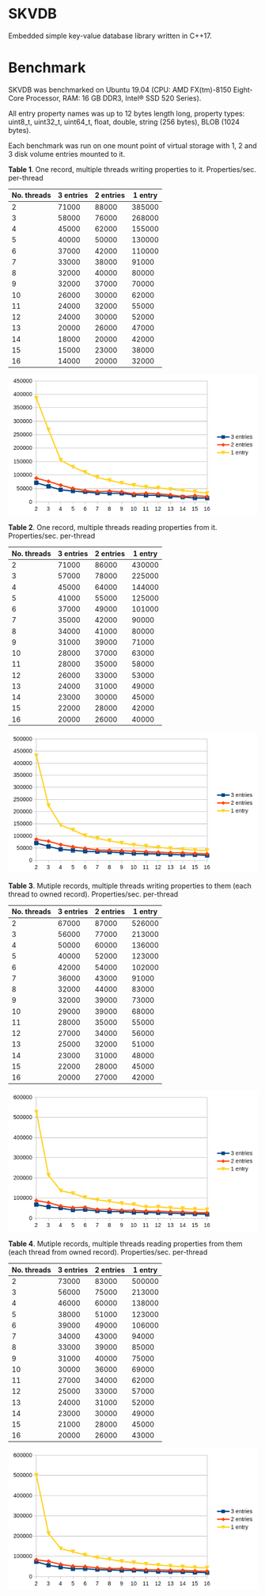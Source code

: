# SKVDB
Embedded simple key-value database library written in C++17.

# Benchmark

SKVDB was benchmarked on Ubuntu 19.04 (CPU: AMD FX(tm)-8150 Eight-Core Processor, RAM: 16 GB DDR3, Intel® SSD 520 Series). 

All entry property names was up to 12 bytes length long, property types: uint8_t, uint32_t, uint64_t, float, double, string (256 bytes), BLOB (1024 bytes).

Each benchmark was run on one mount point of virtual storage with 1, 2 and 3 disk volume entries mounted to it.



**Table 1**. One record, multiple threads writing properties to it. Properties/sec. per-thread

No. threads | 3 entries | 2 entries| 1 entry|
---|--------|-------|-------
2  |	71000 |	88000 |	385000
3  |	58000 |	76000 |	268000
4  |	45000 |	62000 |	155000
5  |	40000 |	50000 |	130000
6  |	37000 |	42000 |	110000
7  |	33000 |	38000 |	91000
8  |	32000 |	40000 |	80000
9  |	32000 |	37000 |	70000
10 |	26000 |	30000 |	62000
11 |	24000 |	32000 |	55000
12 |	24000 |	30000 |	52000
13 |	20000 |	26000 |	47000
14 |	18000 |	20000 |	42000
15 |	15000 |	23000 |	38000
16 |	14000 |	20000 |	32000

![One Record Multiple Threads Writing](/tests/images/one_record_multiple_threads_set_prop.png)

**Table 2**. One record, multiple threads reading properties from it. Properties/sec. per-thread

No. threads | 3 entries | 2 entries| 1 entry|
---|--------|-------|-------
2  |	71000	| 86000	| 430000
3  |	57000	| 78000	| 225000
4	 |  45000	| 64000	| 144000
5	 |  41000	| 55000	| 125000
6	 |  37000	| 49000	| 101000
7	 |  35000	| 42000	| 90000
8	 |  34000	| 41000	| 80000
9	 |  31000	| 39000	| 71000
10 |	28000	| 37000	| 63000
11 |	28000	| 35000	| 58000
12 |	26000	| 33000	| 53000
13 |	24000	| 31000	| 49000
14 |	23000	| 30000	| 45000
15 |	22000	| 28000	| 42000
16 |	20000	| 26000	| 40000

![One Record Multiple Threads Reading](/tests/images/one_record_multiple_threads_get_prop.png)

**Table 3**. Mutiple records, multiple threads writing properties to them (each thread to owned record). Properties/sec. per-thread

No. threads | 3 entries | 2 entries| 1 entry|
---|--------|-------|-------
2  |	67000	| 87000	| 526000
3  |	56000	| 77000	| 213000
4  |	50000	| 60000	| 136000
5  |	40000	| 52000	| 123000
6  |	42000	| 54000	| 102000
7  |	36000	| 43000	| 91000
8  |	32000	| 44000	| 83000
9  |	32000	| 39000	| 73000
10 |	29000	| 39000	| 68000
11 |	28000	| 35000	| 55000
12 |	27000	| 34000	| 56000
13 |	25000	| 32000	| 51000
14 |	23000	| 31000	| 48000
15 |	22000	| 28000	| 45000
16 |	20000	| 27000	| 42000

![Multiple Records Multiple Threads Writing](/tests/images/multiple_records_multiple_threads_set_prop.png)

**Table 4**. Mutiple records, multiple threads reading properties from them (each thread from owned record). Properties/sec. per-thread

No. threads | 3 entries | 2 entries| 1 entry|
---|--------|-------|-------
2  |	73000	|	83000	|	500000
3  |	56000	|	75000	|	213000
4  |	46000	|	60000	|	138000
5  |	38000	|	51000	|	123000
6  |	39000	|	49000	|	106000
7  |	34000	|	43000	|	94000
8  |	33000	|	39000	|	85000
9  |	31000	|	40000	|	75000
10 |	30000	|	36000	|	69000
11 |	27000	|	34000	|	62000
12 |	25000	|	33000	|	57000
13 |	24000	|	31000	|	52000
14 |	23000	|	30000	|	49000
15 |	21000	|	28000	|	45000
16 |	20000	|	26000	|	43000

![Multiple Records Multiple Threads Reading](/tests/images/multiple_records_multiple_threads_get_prop.png)
